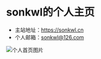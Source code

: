 # sonkwl的个人主页
+ 主站地址：https://sonkwl.cn
+ 个人邮箱：sonkwl@126.com

![个人首页图片](https://cnsonkwl.github.io/sonkwl/images/sonkwl.png)
